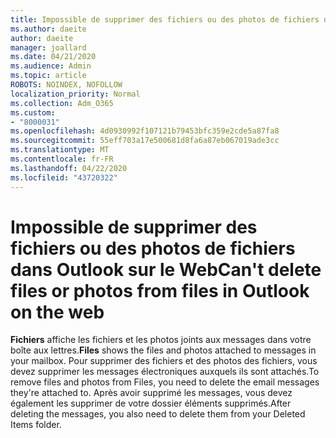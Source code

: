 ```yaml
---
title: Impossible de supprimer des fichiers ou des photos de fichiers dans Outlook sur le Web
ms.author: daeite
author: daeite
manager: joallard
ms.date: 04/21/2020
ms.audience: Admin
ms.topic: article
ROBOTS: NOINDEX, NOFOLLOW
localization_priority: Normal
ms.collection: Adm_O365
ms.custom:
- "8000031"
ms.openlocfilehash: 4d0930992f107121b79453bfc359e2cde5a87fa8
ms.sourcegitcommit: 55eff703a17e500681d8fa6a87eb067019ade3cc
ms.translationtype: MT
ms.contentlocale: fr-FR
ms.lasthandoff: 04/22/2020
ms.locfileid: "43720322"
---
```

# <a name="cant-delete-files-or-photos-from-files-in-outlook-on-the-web"></a><span data-ttu-id="cedcd-102">Impossible de supprimer des fichiers ou des photos de fichiers dans Outlook sur le Web</span><span class="sxs-lookup"><span data-stu-id="cedcd-102">Can't delete files or photos from files in Outlook on the web</span></span>

<span data-ttu-id="cedcd-103">**Fichiers** affiche les fichiers et les photos joints aux messages dans votre boîte aux lettres.</span><span class="sxs-lookup"><span data-stu-id="cedcd-103">**Files** shows the files and photos attached to messages in your mailbox.</span></span> <span data-ttu-id="cedcd-104">Pour supprimer des fichiers et des photos des fichiers, vous devez supprimer les messages électroniques auxquels ils sont attachés.</span><span class="sxs-lookup"><span data-stu-id="cedcd-104">To remove files and photos from Files, you need to delete the email messages they're attached to.</span></span> <span data-ttu-id="cedcd-105">Après avoir supprimé les messages, vous devez également les supprimer de votre dossier éléments supprimés.</span><span class="sxs-lookup"><span data-stu-id="cedcd-105">After deleting the messages, you also need to delete them from your Deleted Items folder.</span></span>